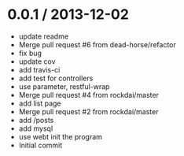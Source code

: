 
0.0.1 / 2013-12-02 
==================

  * update readme
  * Merge pull request #6 from dead-horse/refactor
  * fix bug
  * update cov
  * add travis-ci
  * add test for controllers
  * use parameter, restful-wrap
  * Merge pull request #4 from rockdai/master
  * add list page
  * Merge pull request #2 from rockdai/master
  * add /posts
  * add mysql
  * use webt init the program
  * Initial commit
